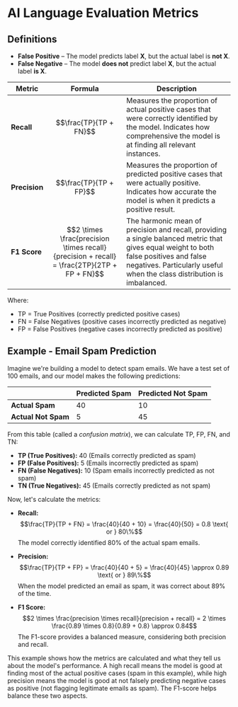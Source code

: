 # AI Language Evaluation Metrics

## Definitions

- **False Positive** – The model predicts label **X**, but the actual label is **not X**.  
- **False Negative** – The model **does not** predict label **X**, but the actual label **is X**.  

| Metric   | Formula | Description |
|----------|------------| ----------- |
| **Recall** | $$\frac{TP}{TP + FN}$$ | Measures the proportion of actual positive cases that were correctly identified by the model. Indicates how comprehensive the model is at finding all relevant instances. |
| **Precision** | $$\frac{TP}{TP + FP}$$ | Measures the proportion of predicted positive cases that were actually positive. Indicates how accurate the model is when it predicts a positive result. |
| **F1 Score** | $$2 \times \frac{precision \times recall}{precision + recall} = \frac{2TP}{2TP + FP + FN}$$ | The harmonic mean of precision and recall, providing a single balanced metric that gives equal weight to both false positives and false negatives. Particularly useful when the class distribution is imbalanced. |

Where:
- TP = True Positives (correctly predicted positive cases)
- FN = False Negatives (positive cases incorrectly predicted as negative)
- FP = False Positives (negative cases incorrectly predicted as positive)

## Example - Email Spam Prediction

Imagine we're building a model to detect spam emails.  We have a test set of 100 emails, and our model makes the following predictions:

|                 | Predicted Spam | Predicted Not Spam |
|-----------------|----------------|--------------------|
| **Actual Spam**  |       40       |         10        |
| **Actual Not Spam**|       5        |         45        |

From this table (called a *confusion matrix*), we can calculate TP, FP, FN, and TN:

* **TP (True Positives):** 40 (Emails correctly predicted as spam)
* **FP (False Positives):** 5 (Emails incorrectly predicted as spam)
* **FN (False Negatives):** 10 (Spam emails incorrectly predicted as not spam)
* **TN (True Negatives):** 45 (Emails correctly predicted as not spam)

Now, let's calculate the metrics:

* **Recall:**  $$\frac{TP}{TP + FN} = \frac{40}{40 + 10} = \frac{40}{50} = 0.8 \text{ or } 80\%$$  The model correctly identified 80% of the actual spam emails.

* **Precision:** $$\frac{TP}{TP + FP} = \frac{40}{40 + 5} = \frac{40}{45} \approx 0.89 \text{ or } 89\%$$  When the model predicted an email as spam, it was correct about 89% of the time.

* **F1 Score:** $$2 \times \frac{precision \times recall}{precision + recall} = 2 \times \frac{0.89 \times 0.8}{0.89 + 0.8} \approx 0.84$$  The F1-score provides a balanced measure, considering both precision and recall.

This example shows how the metrics are calculated and what they tell us about the model's performance.  A high recall means the model is good at finding most of the actual positive cases (spam in this example), while high precision means the model is good at not falsely predicting negative cases as positive (not flagging legitimate emails as spam). The F1-score helps balance these two aspects.

